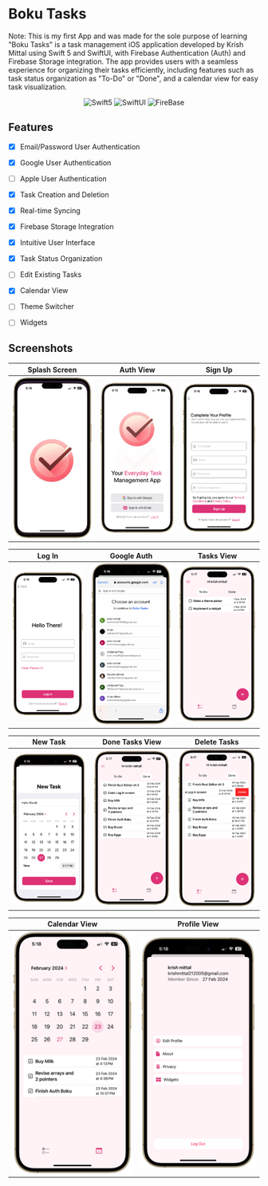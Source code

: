 
# Boku Tasks

Note: This is my first App and was made for the sole purpose of learning
"Boku Tasks" is a task management iOS application developed by Krish Mittal using Swift 5 and SwiftUI, with Firebase Authentication (Auth) and Firebase Storage integration. The app provides users with a seamless experience for organizing their tasks efficiently, including features such as task status organization as "To-Do" or "Done", and a calendar view for easy task visualization.

<p align="center">
    <img src="https://developer.apple.com/assets/elements/icons/swift/swift-96x96_2x.png" alt="Swift5" width="48" height="48">
    <img src="https://developer.apple.com/assets/elements/icons/swiftui/swiftui-96x96_2x.png" alt="SwiftUI" width="48" height="48">
    <img src="https://res.cloudinary.com/startup-grind/image/upload/c_fill,dpr_2.0,f_auto,g_center,h_1080,q_100,w_1080/v1/gcs/platform-data-dsc/events/firebase_logo-1.png" alt="FireBase" width="48" height="48">
</p>

## Features

- [x]  Email/Password User Authentication
- [x]  Google User Authentication
- [ ]  Apple User Authentication
- [x]  Task Creation and Deletion
- [x]  Real-time Syncing
- [x]  Firebase Storage Integration
- [x]  Intuitive User Interface
- [x]  Task Status Organization
- [ ]  Edit Existing Tasks
- [x]  Calendar View
- [ ]  Theme Switcher
- [ ]  Widgets



## Screenshots

| Splash Screen | Auth View | Sign Up |
|:-------------:|:---------:|:-------:|
| ![Splash Screen](https://github.com/krishmittal21/BokuTasks/raw/main/ScreenShots/SplashScreen.png) | ![Auth View](https://github.com/krishmittal21/BokuTasks/raw/main/ScreenShots/AuthView.png) | ![Sign Up](https://github.com/krishmittal21/BokuTasks/raw/main/ScreenShots/SignUp.png) |

| Log In | Google Auth | Tasks View |
|:------:|:-----------:|:----------:|
| ![Log In](https://github.com/krishmittal21/BokuTasks/raw/main/ScreenShots/LogIn.png) | ![Google Auth](https://github.com/krishmittal21/BokuTasks/raw/main/ScreenShots/GoogleAuth.png) | ![Tasks View](https://github.com/krishmittal21/BokuTasks/raw/main/ScreenShots/TasksView.png) |

| New Task | Done Tasks View | Delete Tasks |
|:--------:|:---------------:|:------------:|
| ![New Task](https://github.com/krishmittal21/BokuTasks/raw/main/ScreenShots/NewTask.png) | ![Done Tasks View](https://github.com/krishmittal21/BokuTasks/raw/main/ScreenShots/DoneTasksView.png) | ![Delete Tasks](https://github.com/krishmittal21/BokuTasks/raw/main/ScreenShots/DeleteTasks.png) |

| Calendar View | Profile View |
|:-------------:|:------------:|
| ![Calendar View](https://github.com/krishmittal21/BokuTasks/raw/main/ScreenShots/CalendarView.png) | ![Profile View](https://github.com/krishmittal21/BokuTasks/raw/main/ScreenShots/ProfileView.png) |
